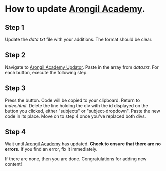 # How to update [Arongil Academy](https://arongil.com/academy).

## Step 1

Update the *data.txt* file with your additions. The format should be clear.

## Step 2

Navigate to [Arongil Academy Updator](https://arongil.com/academy/update). Paste in the array from *data.txt*. For each button, execute the following step.

## Step 3

Press the button. Code will be copied to your clipboard. Return to *index.html*. Delete the line holding the div with the id displayed on the button you clicked, either "subjects" or "subject-dropdown". Paste the new code in its place. Move on to step 4 once you've replaced both divs.

## Step 4

Wait until [Arongil Academy](https://arongil.com/academy) has updated. **Check to ensure that there are no errors.** If you find an error, fix it immediately.

If there are none, then you are done. Congratulations for adding new content!
